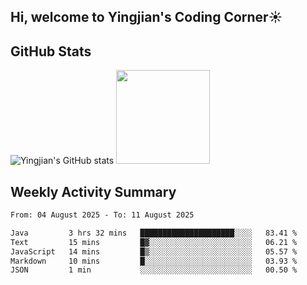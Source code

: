 ## Hi, welcome to Yingjian's Coding Corner☀️

## GitHub Stats
![Yingjian's GitHub stats](https://github-readme-stats.vercel.app/api?username=BigBigBai&show_icons=true&hide=stars,issues&hide_border=true&theme=merko&bg_color=00000000)
<img height="150em" src="https://github-readme-stats.vercel.app/api/top-langs/?username=BigBigBai&layout=compact&hide_border=true&theme=merko&bg_color=00000000"/>

## Weekly Activity Summary

<!--START_SECTION:waka-->

```txt
From: 04 August 2025 - To: 11 August 2025

Java         3 hrs 32 mins   █████████████████████░░░░   83.41 %
Text         15 mins         █▓░░░░░░░░░░░░░░░░░░░░░░░   06.21 %
JavaScript   14 mins         █▒░░░░░░░░░░░░░░░░░░░░░░░   05.57 %
Markdown     10 mins         █░░░░░░░░░░░░░░░░░░░░░░░░   03.93 %
JSON         1 min           ░░░░░░░░░░░░░░░░░░░░░░░░░   00.50 %
```

<!--END_SECTION:waka-->


